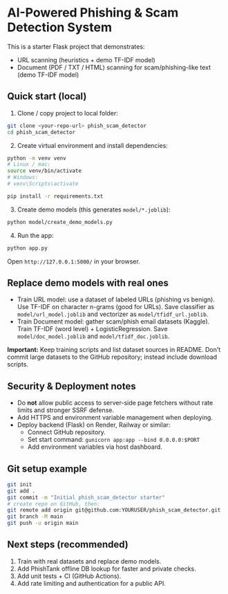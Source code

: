 # AI-Powered Phishing & Scam Detection System

This is a starter Flask project that demonstrates:
- URL scanning (heuristics + demo TF-IDF model)
- Document (PDF / TXT / HTML) scanning for scam/phishing-like text (demo TF-IDF model)

## Quick start (local)

1. Clone / copy project to local folder:
```bash
git clone <your-repo-url> phish_scam_detector
cd phish_scam_detector
```

2. Create virtual environment and install dependencies:
```bash
python -m venv venv
# Linux / mac:
source venv/bin/activate
# Windows:
# venv\Scripts\activate

pip install -r requirements.txt
```

3. Create demo models (this generates `model/*.joblib`):
```bash
python model/create_demo_models.py
```

4. Run the app:
```bash
python app.py
```
Open `http://127.0.0.1:5000/` in your browser.

## Replace demo models with real ones
- Train URL model: use a dataset of labeled URLs (phishing vs benign). Use TF-IDF on character n-grams (good for URLs). Save classifier as `model/url_model.joblib` and vectorizer as `model/tfidf_url.joblib`.
- Train Document model: gather scam/phish email datasets (Kaggle). Train TF-IDF (word level) + LogisticRegression. Save `model/doc_model.joblib` and `model/tfidf_doc.joblib`.

**Important:** Keep training scripts and list dataset sources in README. Don't commit large datasets to the GitHub repository; instead include download scripts.

## Security & Deployment notes
- Do **not** allow public access to server-side page fetchers without rate limits and stronger SSRF defense.
- Add HTTPS and environment variable management when deploying.
- Deploy backend (Flask) on Render, Railway or similar:
  - Connect GitHub repository.
  - Set start command: `gunicorn app:app --bind 0.0.0.0:$PORT`
  - Add environment variables via host dashboard.

## Git setup example
```bash
git init
git add .
git commit -m "Initial phish_scam_detector starter"
# create repo on GitHub, then:
git remote add origin git@github.com:YOURUSER/phish_scam_detector.git
git branch -M main
git push -u origin main
```

## Next steps (recommended)
1. Train with real datasets and replace demo models.
2. Add PhishTank offline DB lookup for faster and private checks.
3. Add unit tests + CI (GitHub Actions).
4. Add rate limiting and authentication for a public API.
